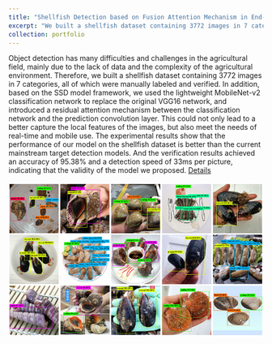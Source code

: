 ```yaml
---
title: "Shellfish Detection based on Fusion Attention Mechanism in End-to-End Network"
excerpt: "We built a shellfish dataset containing 3772 images in 7 categories, all of which were manually labeled and verified. And the experimental results achieved an accuracy of 95.38% and a detection speed of 33ms per picture (Click on the title for details).<br/><img src='/images/shellfish.png'>"
collection: portfolio
---
```


Object detection has many difficulties and challenges in the agricultural field, mainly due to the lack of data and the complexity of the agricultural environment. Therefore, we built a shellfish dataset containing 3772 images in 7 categories, all of which were manually labeled and verified. In addition, based on the SSD model framework, we used the lightweight MobileNet-v2 classification network to replace the original VGG16 network, and introduced a residual attention mechanism between the classification network and the prediction convolution layer. This could not only lead to a better capture the local features of the images, but also meet the needs of real-time and mobile use. The experimental results show that the performance of our model on the shellfish dataset is better than the current mainstream target detection models. And the verification results achieved an accuracy of 95.38% and a detection speed of 33ms per picture, indicating that the validity of the model we proposed. [Details](https://ayameyao.github.io/publication/2019-PRCV)
<br/><br/><img src='/images/shellfish.png'>